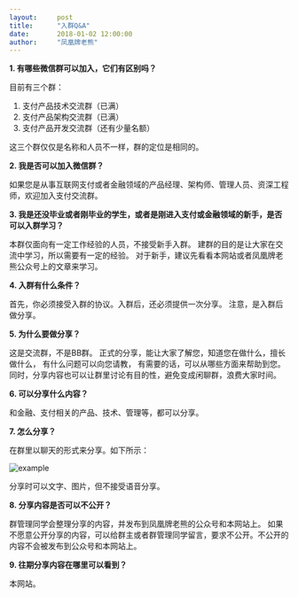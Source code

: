 ```yaml
---  
layout:     post   
title:      "入群Q&A"  
date:       2018-01-02 12:00:00  
author:     "凤凰牌老熊"  
--- 
```


**1. 有哪些微信群可以加入，它们有区别吗？**

目前有三个群：  
1. 支付产品技术交流群（已满）  
2. 支付产品架构交流群（已满）  
3. 支付产品开发交流群（还有少量名额）

这三个群仅仅是名称和人员不一样，群的定位是相同的。 

**2. 我是否可以加入微信群？**

如果您是从事互联网支付或者金融领域的产品经理、架构师、管理人员、资深工程师，欢迎加入支付交流群。 

**3. 我是还没毕业或者刚毕业的学生，或者是刚进入支付或金融领域的新手，是否可以入群学习？**

本群仅面向有一定工作经验的人员，不接受新手入群。 建群的目的是让大家在交流中学习，所以需要有一定的经验。 对于新手，建议先看看本网站或者凤凰牌老熊公众号上的文章来学习。 

**4. 入群有什么条件？**

首先，你必须接受入群的协议。入群后，还必须提供一次分享。 注意，是入群后做分享。 

**5. 为什么要做分享？**

这是交流群，不是BB群。 正式的分享，能让大家了解您，知道您在做什么，擅长做什么， 有什么问题可以向您请教， 有需要的话，可以从哪些方面来帮助到您。 同时，分享内容也可以让群里讨论有目的性，避免变成闲聊群，浪费大家时间。 

**6. 可以分享什么内容？**

和金融、支付相关的产品、技术、管理等，都可以分享。 

**7. 怎么分享？**

在群里以聊天的形式来分享。如下所示：

![example](http://static.cocolian.cn/img/in-post/example.jpg)

分享时可以文字、图片，但不接受语音分享。 

**8. 分享内容是否可以不公开？**

群管理同学会整理分享的内容，并发布到凤凰牌老熊的公众号和本网站上。 如果不愿意公开分享的内容，可以给群主或者群管理同学留言，要求不公开。不公开的内容不会被发布到公众号和本网站上。 

**9. 往期分享内容在哪里可以看到？**

本网站。 